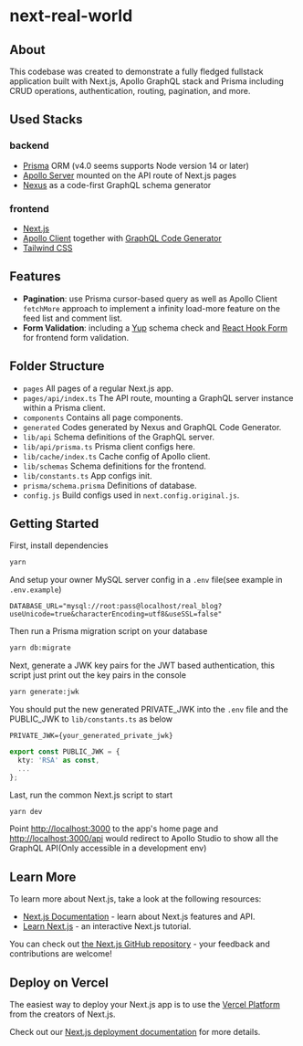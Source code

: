# next-real-world

## About

This codebase was created to demonstrate a fully fledged fullstack application built with Next.js, Apollo GraphQL stack and Prisma including CRUD operations, authentication, routing, pagination, and more.

## Used Stacks

### backend

- [Prisma] ORM (v4.0 seems supports Node version 14 or later)
- [Apollo Server] mounted on the API route of Next.js pages
- [Nexus] as a code-first GraphQL schema generator

### frontend

- [Next.js]
- [Apollo Client] together with [GraphQL Code Generator]
- [Tailwind CSS]

## Features

- **Pagination**: use Prisma cursor-based query as well as Apollo Client `fetchMore` approach to implement a infinity load-more feature on the feed list and comment list.
- **Form Validation**: including a [Yup] schema check and [React Hook Form] for frontend form validation.

## Folder Structure

- `pages` All pages of a regular Next.js app.
- `pages/api/index.ts`  The API route, mounting a GraphQL server instance within a Prisma client.
- `components` Contains all page components.
- `generated` Codes generated by Nexus and GraphQL Code Generator.
- `lib/api` Schema definitions of the GraphQL server.
- `lib/api/prisma.ts` Prisma client configs here.
- `lib/cache/index.ts` Cache config of Apollo client.
- `lib/schemas` Schema definitions for the frontend.
- `lib/constants.ts` App configs init.
- `prisma/schema.prisma` Definitions of database.
- `config.js` Build configs used in `next.config.original.js`.

## Getting Started

First, install dependencies

```bash
yarn
```

And setup your owner MySQL server config in a `.env` file(see example in `.env.example`)

```env
DATABASE_URL="mysql://root:pass@localhost/real_blog?useUnicode=true&characterEncoding=utf8&useSSL=false"
```

Then run a Prisma migration script on your database

```bash
yarn db:migrate
```

Next, generate a JWK key pairs for the JWT based authentication, this script just print out the key pairs in the console

```bash
yarn generate:jwk
```

You should put the new generated PRIVATE_JWK into the `.env` file and the PUBLIC_JWK to `lib/constants.ts` as below

```env
PRIVATE_JWK={your_generated_private_jwk}
```

```typescript
export const PUBLIC_JWK = {
  kty: 'RSA' as const,
  ...
};
```

Last, run the common Next.js script to start

```bash
yarn dev
```

Point [http://localhost:3000](http://localhost:3000) to the app's home page and [http://localhost:3000/api](http://localhost:3000/api) would redirect to Apollo Studio to show all the GraphQL API(Only accessible in a development env)

## Learn More

To learn more about Next.js, take a look at the following resources:

- [Next.js Documentation](https://nextjs.org/docs) - learn about Next.js features and API.
- [Learn Next.js](https://nextjs.org/learn) - an interactive Next.js tutorial.

You can check out [the Next.js GitHub repository](https://github.com/vercel/next.js/) - your feedback and contributions are welcome!

## Deploy on Vercel

The easiest way to deploy your Next.js app is to use the [Vercel Platform](https://vercel.com/new?utm_medium=default-template&filter=next.js&utm_source=create-next-app&utm_campaign=create-next-app-readme) from the creators of Next.js.

Check out our [Next.js deployment documentation](https://nextjs.org/docs/deployment) for more details.

[Prisma]:https://github.com/prisma/prisma
[Apollo Server]:https://github.com/apollographql/apollo-server
[Apollo Client]:https://github.com/apollographql/apollo-client
[Nexus]:https://github.com/graphql-nexus/nexus
[GraphQL Code Generator]:https://github.com/dotansimha/graphql-code-generator
[Tailwind CSS]:https://github.com/tailwindlabs/tailwindcss
[Next.js]:https://github.com/vercel/next.js
[Yup]:https://github.com/jquense/yup
[React Hook Form]:https://github.com/react-hook-form/react-hook-form
